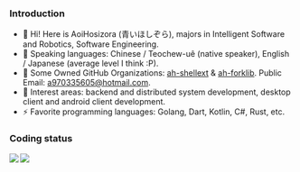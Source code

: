### Introduction

+ 👋 Hi! Here is AoiHosizora (青いほしぞら), majors in Intelligent Software and Robotics, Software Engineering.
+ 📝 Speaking languages: Chinese / Teochew-uê (native speaker), English / Japanese (average level I think :P).
+ 🏢 Some Owned GitHub Organizations: [ah-shellext](https://github.com/ah-shellext) & [ah-forklib](https://github.com/ah-forklib). Public Email: a970335605@hotmail.com.
+ 🚀 Interest areas: backend and distributed system development, desktop client and android client development.
+ ⚡ Favorite programming languages: Golang, Dart, Kotlin, C#, Rust, etc.

### Coding status

<img align="left" src="https://github-readme-stats-aoi-hosizora.vercel.app/api?username=Aoi-hosizora&count_private=true&show_icons=true&theme=transparent&include_all_commits=true&custom_title=AoiHosizora%27s%20GitHub%20Stats&card_width=450" />
<img align="left" src="https://github-readme-stats-aoi-hosizora.vercel.app/api/top-langs?username=Aoi-hosizora&layout=compact&langs_count=8&theme=transparent&hide=Jupyter%20Notebook,JSON,Markdown,HTML,C&custom_title=Most%20Used%20Languages%20by%20AoiHosizora&card_width=370" />

<!--
<img align="left" src="https://github-readme-stats.vercel.app/api?username=Aoi-hosizora&count_private=true&show_icons=true&theme=transparent&include_all_commits=true&custom_title=AoiHosizora%27s%20GitHub%20Stats&card_width=450" />
<img align="left" src="https://github-readme-stats.vercel.app/api/top-langs?username=Aoi-hosizora&layout=compact&langs_count=8&theme=transparent&hide=Jupyter%20Notebook&custom_title=Most%20Used%20Languages%20by%20AoiHosizora&card_width=370" />
-->
